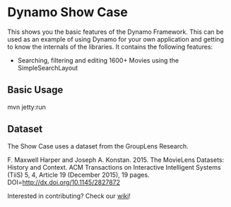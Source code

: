 # Dynamo Show Case
This shows you the basic features of the Dynamo Framework. This can be used as an example of using Dynamo for your own application and getting to know the internals of the libraries. It contains the following features:

* Searching, filtering and editing 1600+ Movies using the SimpleSearchLayout

## Basic Usage
mvn jetty:run

## Dataset
The Show Case uses a dataset from the GroupLens Research.

F. Maxwell Harper and Joseph A. Konstan. 2015. The MovieLens Datasets:
History and Context. ACM Transactions on Interactive Intelligent
Systems (TiiS) 5, 4, Article 19 (December 2015), 19 pages.
DOI=http://dx.doi.org/10.1145/2827872

Interested in contributing? Check our [wiki](https://github.com/opencirclesolutions/dynamo/wiki)!
